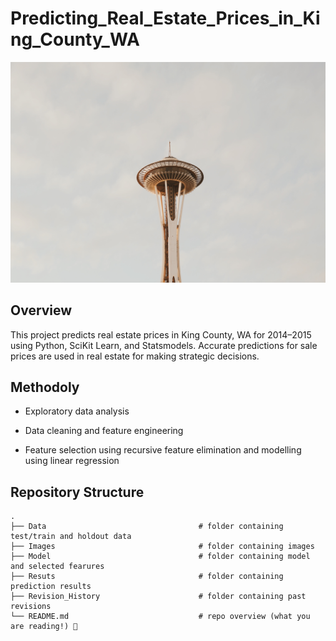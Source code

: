# Predicting_Real_Estate_Prices_in_King_County_WA
![seattle](Images/max-delsid-VlVhOro5tf4-unsplash.jpg)

## Overview

This project predicts real estate prices in King County, WA for 2014–2015 using Python, SciKit Learn, and Statsmodels. Accurate predictions for sale prices are used in real estate for making strategic decisions.

## Methodoly
- Exploratory data analysis

- Data cleaning and feature engineering

- Feature selection using recursive feature elimination and modelling using linear regression

## Repository Structure
    .
    ├── Data                                  # folder containing test/train and holdout data
    ├── Images                                # folder containing images 
    ├── Model                                 # folder containing model and selected fearures 
    ├── Resuts                                # folder containing prediction results 
    ├── Revision_History                      # folder containing past revisions
    └── README.md                             # repo overview (what you are reading!) 👀 
